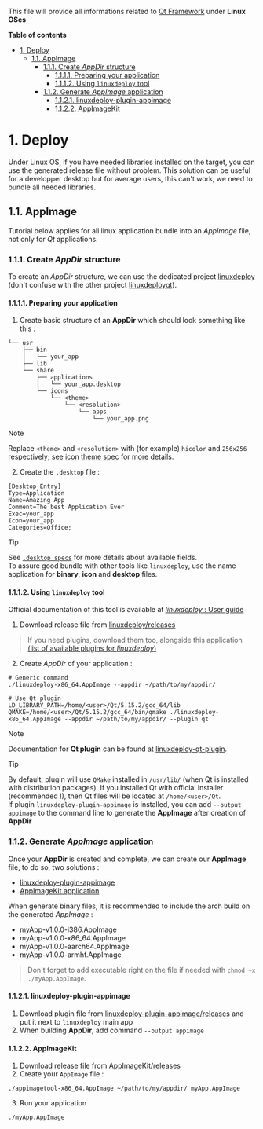 This file will provide all informations related to [Qt Framework][qt-home] under **Linux OSes**

**Table of contents**
- [1. Deploy](#1-deploy)
  - [1.1. AppImage](#11-appimage)
    - [1.1.1. Create _AppDir_ structure](#111-create-appdir-structure)
      - [1.1.1.1. Preparing your application](#1111-preparing-your-application)
      - [1.1.1.2. Using `linuxdeploy` tool](#1112-using-linuxdeploy-tool)
    - [1.1.2. Generate _AppImage_ application](#112-generate-appimage-application)
      - [1.1.2.1. linuxdeploy-plugin-appimage](#1121-linuxdeploy-plugin-appimage)
      - [1.1.2.2. AppImageKit](#1122-appimagekit)

# 1. Deploy

Under Linux OS, if you have needed libraries installed on the target, you can use the generated release file without problem. This solution can be useful for a developper desktop but for average users, this can't work, we need to bundle all needed libraries.  

## 1.1. AppImage

Tutorial below applies for all linux application bundle into an _AppImage_ file, not only for _Qt_ applications.

### 1.1.1. Create _AppDir_ structure

To create an _AppDir_ structure, we can use the dedicated project [linuxdeploy][linuxdeploy-repo] (don't confuse with the other project [linuxdeployqt][linuxdeployqt-repo]).    

#### 1.1.1.1. Preparing your application

1. Create basic structure of an **AppDir** which should look something like this :
```shell
└── usr
    ├── bin
    │   └── your_app
    ├── lib
    └── share
        ├── applications
        │   └── your_app.desktop
        └── icons
            └── <theme>
                └── <resolution> 
                    └── apps 
                        └── your_app.png
```
> [!NOTE]
> Replace `<theme>` and `<resolution>` with (for example) `hicolor` and `256x256` respectively; see [icon theme spec][linux-specs-icon] for more details.

2. Create the `.desktop` file :
```shell
[Desktop Entry]
Type=Application
Name=Amazing App
Comment=The best Application Ever
Exec=your_app
Icon=your_app
Categories=Office;
```
> [!TIP]
> See [`.desktop specs`][linux-specs-desktop] for more details about available fields.  
> To assure good bundle with other tools like `linuxdeploy`, use the name application for **binary**, **icon** and **desktop** files.

#### 1.1.1.2. Using `linuxdeploy` tool

Official documentation of this tool is available at [_linuxdeploy_ : User guide][linuxdeploy-doc]

1. Download release file from [linuxdeploy/releases][linuxdeploy-releases]
> If you need plugins, download them too, alongside this application [(list of available plugins for _linuxdeploy_)][linuxdeploy-plugins-list]

2. Create _AppDir_ of your application :
```shell
# Generic command
./linuxdeploy-x86_64.AppImage --appdir ~/path/to/my/appdir/

# Use Qt plugin
LD_LIBRARY_PATH=/home/<user>/Qt/5.15.2/gcc_64/lib QMAKE=/home/<user>/Qt/5.15.2/gcc_64/bin/qmake ./linuxdeploy-x86_64.AppImage --appdir ~/path/to/my/appdir/ --plugin qt
```
> [!NOTE]
> Documentation for **Qt plugin** can be found at [linuxdeploy-qt-plugin][linuxdeploy-plugin-qt].

> [!TIP]
> By default, plugin will use `QMake` installed in `/usr/lib/` (when Qt is installed with distribution packages). If you installed Qt with official installer (recommended !), then Qt files will be located at `/home/<user>/Qt`.  
> If plugin `linuxdeploy-plugin-appimage` is installed, you can add `--output appimage` to the command line to generate the **AppImage** after creation of **AppDir**

### 1.1.2. Generate _AppImage_ application

Once your **AppDir** is created and complete, we can create our **AppImage** file, to do so, two solutions :
- [linuxdeploy-plugin-appimage][linuxdeploy-plugin-appimage]
- [AppImageKit application][appimagekit-repo]

When generate binary files, it is recommended to include the arch build on the generated _AppImage_ :
- myApp-v1.0.0-i386.AppImage
- myApp-v1.0.0-x86_64.AppImage
- myApp-v1.0.0-aarch64.AppImage
- myApp-v1.0.0-armhf.AppImage
> Don't forget to add executable right on the file if needed with `chmod +x ./myApp.AppImage`.  

#### 1.1.2.1. linuxdeploy-plugin-appimage

1. Download plugin file from [linuxdeploy-plugin-appimage/releases][linuxdeploy-plugin-appimage-releases] and put it next to `linuxdeploy` main app
2. When building **AppDir**, add command `--output appimage`

#### 1.1.2.2. AppImageKit

1. Download release file from [AppImageKit/releases][appimagekit-releases]
2. Create your `AppImage` file :
```shell
./appimagetool-x86_64.AppImage ~/path/to/my/appdir/ myApp.AppImage
```
3. Run your application
```shell
./myApp.AppImage
```

<!-- External links -->

[appimagekit-repo]: https://github.com/AppImage/AppImageKit
[appimagekit-releases]: https://github.com/AppImage/AppImageKit/releases

[linuxdeploy-repo]: https://github.com/linuxdeploy/linuxdeploy
[linuxdeploy-doc]: https://docs.appimage.org/packaging-guide/from-source/linuxdeploy-user-guide.html
[linuxdeploy-releases]: https://github.com/linuxdeploy/linuxdeploy/releases
[linuxdeploy-plugins-list]: https://github.com/linuxdeploy/awesome-linuxdeploy
[linuxdeploy-plugin-qt]: https://github.com/linuxdeploy/linuxdeploy-plugin-qt
[linuxdeploy-plugin-appimage]: https://github.com/linuxdeploy/linuxdeploy-plugin-appimage
[linuxdeploy-plugin-appimage-releases]: https://github.com/linuxdeploy/linuxdeploy-plugin-appimage/releases

[linuxdeployqt-repo]: https://github.com/probonopd/linuxdeployqt

[linux-specs-desktop]: https://specifications.freedesktop.org/desktop-entry-spec/desktop-entry-spec-latest.html
[linux-specs-icon]: https://specifications.freedesktop.org/icon-theme-spec/icon-theme-spec-latest.html

[qt-home]: https://www.qt.io/
